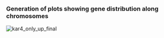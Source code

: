 ### Generation of plots showing gene distribution along chromosomes

![kar4_only_up_final](https://github.com/TriLab-bioinf/COHEN_FIX_LAB_TK_100/assets/102770957/9c8677f5-71b9-4697-b0b8-b35006886f17)

